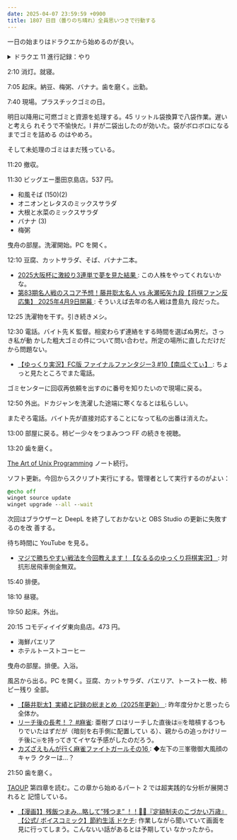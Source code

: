 ```yaml
---
date: 2025-04-07 23:59:59 +0900
title: 1807 日目（曇りのち晴れ）全員思いつきで行動する
---
```


一日の始まりはドラクエから始めるのが良い。

<details><summary>ドラクエ 11 進行記録：やり</summary>
<p>そうびぶくろのやりアイテムを増やす。やりに関してもこれまでの冒険の蓄積があるので順調に増やせる。
樹木の素材が枯れることがある。今回は魔物狩りではなく採集に出る。
まほうの樹木とあんこく樹木を図鑑の情報どおりに拾いに行けばいい。
相変わらずメタル系の武器のほうが鍛冶で用意しやすいのが不思議だ。</p>

<p>そうびぶくろは現在 109 ページ。</p>
</details>

2:10 消灯。就寝。

7:05 起床。納豆、梅粥、バナナ。歯を磨く。出勤。

7:40 現場。プラスチックゴミの日。

明日以降用に可燃ゴミと資源を処理する。45 リットル袋換算で八袋作業。遅いと考えら
れそうで不愉快だ。I 井が二袋出したのが効いた。袋がボロボロになるまでゴミを詰める
のはやめろ。

そして未処理のゴミはまだ残っている。

11:20 撤収。

11:30 ビッグエー墨田京島店。537 円。

* 和風そば (150)(2)
* オニオンとレタスのミックスサラダ
* 大根と水菜のミックスサラダ
* バナナ (3)
* 梅粥

曳舟の部屋。洗濯開始。PC を開く。

12:10 豆腐、カットサラダ、そば、バナナ二本。

* [2025大阪杯に激絞り3連単で夢を見た結果
  ](https://www.youtube.com/watch?v=iqX3qQPWNIM): この人株をやってくれないかな。
* [第83期名人戦のスコア予想！藤井聡太名人 vs 永瀬拓矢九段【将棋ファン反応集】
  2025年4月9日開幕
  ](https://www.youtube.com/watch?v=0h-wWlXqNQM): そういえば去年の名人戦は豊島九
  段だった。

12:25 洗濯物を干す。引き続きメシ。

12:30 電話。バイト先 K 監督。相変わらず連絡をする時間を選ばぬ男だ。さっき私が動
かした粗大ゴミの件について問い合わせ。所定の場所に直しただけだから問題ない。

* [【ゆっくり実況】FC版 ファイナルファンタジー3 #10【南瓜ぐてぃ】
  ](https://www.youtube.com/watch?v=chHJJxnQFCQ): ちょっと見たところでまた電話。

ゴミセンターに回収再依頼を出すのに番号を知りたいので現場に戻る。

12:50 外出。ドカジャンを洗濯した途端に寒くなるとは私らしい。

またぞろ電話。バイト先が直接対応することになって私の出番は消えた。

13:00 部屋に戻る。柿ピー少々をつまみつつ FF の続きを視聴。

13:20 歯を磨く。

[The Art of Unix Programming][TAOUP] ノート続行。

ソフト更新。今回からスクリプト実行にする。管理者として実行するのがよい：

```bat
@echo off
winget source update
winget upgrade --all --wait
```

次回はブラウザーと DeepL を終了しておかないと OBS Studio の更新に失敗するのを改
善する。

待ち時間に YouTube を見る。

* [マジで勝ちやすい戦法を今回教えます！【なるるのゆっくり将棋実況】
  ](https://www.youtube.com/watch?v=taGjVH1pWU4): 対抗形居飛車側金無双。

15:40 排便。

18:10 昼寝。

19:50 起床。外出。

20:15 コモディイイダ東向島店。473 円。

* 海鮮パエリア
* ホテルトーストコーヒー

曳舟の部屋。排便。入浴。

風呂から出る。PC を開く。豆腐、カットサラダ、パエリア、トースト一枚、柿ピー残り
全部。

* [【藤井聡太】実績と記録の総まとめ（2025年更新）
  ](https://www.youtube.com/watch?v=9rpCdWQzQrU): 昨年度分かと思ったら全体か。
* [リーチ後の長考！？ #麻雀](https://www.youtube.com/shorts/73xp_6PsTFM): 亜樹プ
  ロはリーチした直後は🀙を暗槓するつもりでいたはずだが（暗刻を右手側に配置してい
  る）、親からの追っかけリーチ後に🀙を持ってきてイヤな予感がしたのだろう。
* [カズざえもんが行く麻雀ファイトガールその16
  ](https://www.youtube.com/watch?v=DgTXBFt7n6w): ◆左下の三峯徹御大風顔のキャラ
  クターは…？

21:50 歯を磨く。

[TAOUP] 第四章を読む。この章から始めるパート 2 では超実践的な分析が展開されると
記憶している。

* [【漫画】】残飯つまみ…略して”残つま” ！！💸💸『定額制夫のこづかい万歳』【公式/
  ボイスコミック】節約生活 ドケチ](https://www.youtube.com/watch?v=kNCICQU7C0U):
  作業しながら聞いていて画面を見に行ってしまう。こんないい話があるとは予期してい
  なかったから。

[TAOUP]: <http://www.catb.org/esr/writings/taoup/html>
